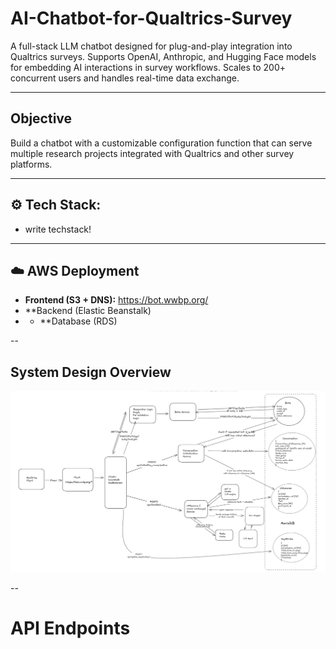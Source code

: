 # AI-Chatbot-for-Qualtrics-Survey
A full-stack LLM chatbot designed for plug-and-play integration into Qualtrics surveys. Supports OpenAI, Anthropic, and Hugging Face models for embedding AI interactions in survey workflows. Scales to 200+ concurrent users and handles real-time data exchange.

--- 
## Objective
Build a chatbot with a customizable configuration function that can serve multiple research projects integrated with Qualtrics and other survey platforms.

---

## ⚙️ Tech Stack:
- write techstack!

---

## ☁️ AWS Deployment
- **Frontend (S3 + DNS):** https://bot.wwbp.org/
- **Backend (Elastic Beanstalk)
- - **Database (RDS)
 
-- 
## System Design Overview
![System Design Overview](https://github.com/Soojin-Lee0819/AI-Chatbot-for-Qualtrics-Survey/blob/main/humanlikebot-system%20(1).png)

--
# API Endpoints

